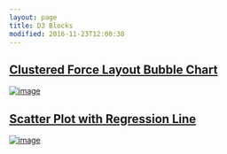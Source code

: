 ```yaml
---
layout: page
title: D3 Blocks
modified: 2016-11-23T12:00:38
---
```



<h2 id="ClusterChart">
  <a href="https://bl.ocks.org/ctufts/f38ef0187f98c537d791d24fda4a6ef9" >
  Clustered Force Layout Bubble Chart</a>
</h2>
<a href="https://bl.ocks.org/ctufts/f38ef0187f98c537d791d24fda4a6ef9"><img src="{{ site.url}}/images/d3/bubble_chart_d3.gif" alt="image"></a>

<h2 id="ScatterPlot">
  <a href="https://bl.ocks.org/ctufts/298bfe4b11989960eeeecc9394e9f118" >Scatter Plot with Regression Line</a>
</h2>

 <a href="https://bl.ocks.org/ctufts/298bfe4b11989960eeeecc9394e9f118" > <img src="{{ site.url}}/images/d3/scatter_plot_regression_d3.png" alt="image"> </a> 

[^1]: Example: *domain.com/category-name/post-title*

